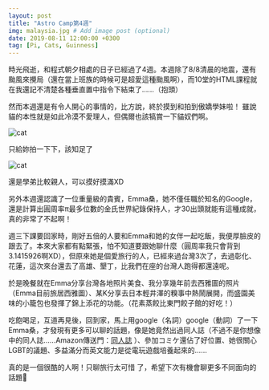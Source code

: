 ```yaml
---
layout: post
title: "Astro Camp第4週"
img: malaysia.jpg # Add image post (optional)
date: 2019-08-11 12:00:00 +0300
tag: [Pi, Cats, Guinness]
---
```

時光飛逝，和程式朝夕相處的日子已經過了4週。本週除了8/8清晨的地震，還有颱風來攪局（還在當上班族的時候可是超愛這種颱風啊），而10堂的HTML課程就在我還記不清楚各種垂直置中指令下結束了……（抱頭）

然而本週還是有令人開心的事情的，比方說，終於摸到和拍到傲嬌學妹啦！
雖說貓的本性就是如此冷漠不愛理人，但偶爾也該犒賞一下貓奴們啊。

![cat](https://i.imgur.com/0FKoadO.jpg)

只給妳拍一下下，該知足了

![cat](https://i.imgur.com/SV2twQ1.jpg)

還是學弟比較親人，可以摸好摸滿XD

另外本週還認識了一位重量級的貴賓，Emma桑，她不僅任職於知名的Google，還是計算出圓周率π最多位數的金氏世界紀錄保持人，才30出頭就能有這種成就，真的非常了不起啊！

週三下課要回家時，剛好五倍的人要和Emma和她的女伴一起吃飯，我便厚臉皮的跟去了。本來大家都有點緊張，怕不知道要跟她聊什麼（圓周率我只會背到3.1415926啊XD），但原來她是個愛旅行的人，已經來過台灣3次了，去過彰化、花蓮，這次來台還去了高雄、墾丁，比我們在座的台灣人跑得都還遠呢。

於是晚餐就在Emma分享台灣各地照片美食、我分享幾年前去西雅圖的照片（Emma目前旅居西雅圖）、某K分享去日本輕井澤的糗事中熱鬧展開，而盛園美味的小籠包也發揮了錦上添花的功能。（花素蒸餃比東門餃子館的好吃！）

吃飽喝足，互道再見後，回到家，馬上用google（名詞）google（動詞）了一下Emma桑，才發現有更多可以聊的話題，像是她竟然出過同人誌（不過不是你想像中的同人誌……Amazon傳送門：[同人誌](https://ubin.io/VH6EZN) ）、參加コミケ還佔了好位置、她很關心LGBT的議題、多益滿分而英文能力是從電玩遊戲培養起來的……

真的是一個很酷的人啊！只聊旅行太可惜 了，希望下次有機會聊更多不同面向的話題🤗